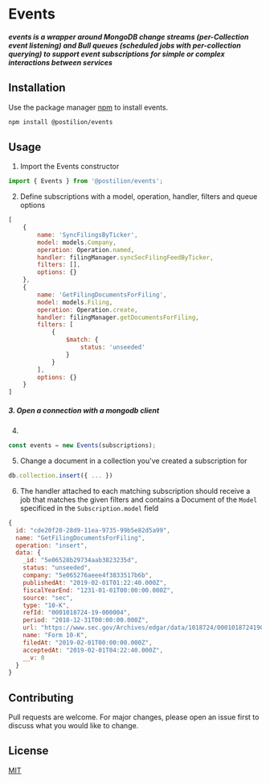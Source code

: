 # Events

##### events is a wrapper around MongoDB change streams (per-Collection event listening) and Bull queues (scheduled jobs with per-collection querying) to support event subscriptions for simple or complex interactions between services

## Installation

Use the package manager [npm](https://docs.npmjs.com/) to install events.

```bash
npm install @postilion/events
```

## Usage

1. Import the Events constructor
```javascript
import { Events } from '@postilion/events';
```

2. Define subscriptions with a model, operation, handler, filters and queue options
```javascript
[
    {
        name: 'SyncFilingsByTicker',
        model: models.Company,
        operation: Operation.named,
        handler: filingManager.syncSecFilingFeedByTicker,
        filters: [],
        options: {}
    },
    {
        name: 'GetFilingDocumentsForFiling',
        model: models.Filing,
        operation: Operation.create,
        handler: filingManager.getDocumentsForFiling,
        filters: [
            {
                $match: {
                    status: 'unseeded'
                }
            }
        ],
        options: {}
    }
]
```

##### 3. Open a connection with a mongodb client

4. 
```javascript
const events = new Events(subscriptions);
```

5. Change a document in a collection you've created a subscription for
```javascript
db.collection.insert({ ... })
```

6. The handler attached to each matching subscription should receive a job that matches the given filters and contains a Document of the `Model` specificed in the `Subscription.model` field
```javascript
{
  id: "cde20f20-28d9-11ea-9735-99b5e82d5a99",
  name: "GetFilingDocumentsForFiling",
  operation: "insert",
  data: {
    _id: "5e06528b29734aab3823235d",
    status: "unseeded",
    company: "5e065276aeee4f3833517b6b",
    publishedAt: "2019-02-01T01:22:40.000Z",
    fiscalYearEnd: "1231-01-01T00:00:00.000Z",
    source: "sec",
    type: "10-K",
    refId: "0001018724-19-000004",
    period: "2018-12-31T00:00:00.000Z",
    url: "https://www.sec.gov/Archives/edgar/data/1018724/000101872419000004/0001018724-19-000004-index.htm",
    name: "Form 10-K",
    filedAt: "2019-02-01T00:00:00.000Z",
    acceptedAt: "2019-02-01T04:22:40.000Z",
    __v: 0
  }
}
```

## Contributing
Pull requests are welcome. For major changes, please open an issue first to discuss what you would like to change.

## License
[MIT](https://choosealicense.com/licenses/mit/)

